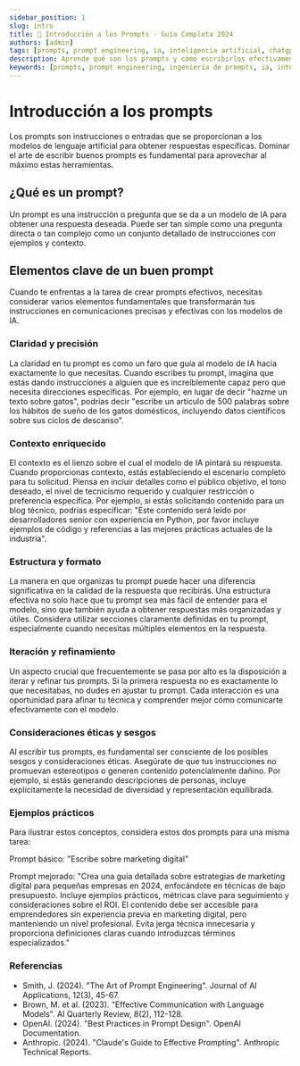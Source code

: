 ```yaml
---
sidebar_position: 1
slug: intro
title: 🎯 Introducción a los Prompts - Guía Completa 2024
authors: [admin]
tags: [prompts, prompt engineering, ia, inteligencia artificial, chatgpt, claude, llm]
description: Aprende qué son los prompts y cómo escribirlos efectivamente. Guía completa con ejemplos prácticos para obtener mejores resultados de modelos de IA en 2024.
keywords: [prompts, prompt engineering, ingeniería de prompts, ia, inteligencia artificial, chatgpt, claude, llm, instrucciones ia]
---
```


# Introducción a los prompts

Los prompts son instrucciones o entradas que se proporcionan a los modelos de lenguaje artificial para obtener respuestas específicas. Dominar el arte de escribir buenos prompts es fundamental para aprovechar al máximo estas herramientas.

## ¿Qué es un prompt?

Un prompt es una instrucción o pregunta que se da a un modelo de IA para obtener una respuesta deseada. Puede ser tan simple como una pregunta directa o tan complejo como un conjunto detallado de instrucciones con ejemplos y contexto.

## Elementos clave de un buen prompt

Cuando te enfrentas a la tarea de crear prompts efectivos, necesitas considerar varios elementos fundamentales que transformarán tus instrucciones en comunicaciones precisas y efectivas con los modelos de IA. 

### Claridad y precisión

La claridad en tu prompt es como un faro que guía al modelo de IA hacia exactamente lo que necesitas. Cuando escribes tu prompt, imagina que estás dando instrucciones a alguien que es increíblemente capaz pero que necesita direcciones específicas. Por ejemplo, en lugar de decir "hazme un texto sobre gatos", podrías decir "escribe un artículo de 500 palabras sobre los hábitos de sueño de los gatos domésticos, incluyendo datos científicos sobre sus ciclos de descanso".

### Contexto enriquecido

El contexto es el lienzo sobre el cual el modelo de IA pintará su respuesta. Cuando proporcionas contexto, estás estableciendo el escenario completo para tu solicitud. Piensa en incluir detalles como el público objetivo, el tono deseado, el nivel de tecnicismo requerido y cualquier restricción o preferencia específica. Por ejemplo, si estás solicitando contenido para un blog técnico, podrías especificar: "Este contenido será leído por desarrolladores senior con experiencia en Python, por favor incluye ejemplos de código y referencias a las mejores prácticas actuales de la industria".

### Estructura y formato

La manera en que organizas tu prompt puede hacer una diferencia significativa en la calidad de la respuesta que recibirás. Una estructura efectiva no solo hace que tu prompt sea más fácil de entender para el modelo, sino que también ayuda a obtener respuestas más organizadas y útiles. Considera utilizar secciones claramente definidas en tu prompt, especialmente cuando necesitas múltiples elementos en la respuesta.

### Iteración y refinamiento

Un aspecto crucial que frecuentemente se pasa por alto es la disposición a iterar y refinar tus prompts. Si la primera respuesta no es exactamente lo que necesitabas, no dudes en ajustar tu prompt. Cada interacción es una oportunidad para afinar tu técnica y comprender mejor cómo comunicarte efectivamente con el modelo.

### Consideraciones éticas y sesgos

Al escribir tus prompts, es fundamental ser consciente de los posibles sesgos y consideraciones éticas. Asegúrate de que tus instrucciones no promuevan estereotipos o generen contenido potencialmente dañino. Por ejemplo, si estás generando descripciones de personas, incluye explícitamente la necesidad de diversidad y representación equilibrada.

### Ejemplos prácticos

Para ilustrar estos conceptos, considera estos dos prompts para una misma tarea:

Prompt básico:
"Escribe sobre marketing digital"

Prompt mejorado:
"Crea una guía detallada sobre estrategias de marketing digital para pequeñas empresas en 2024, enfocándote en técnicas de bajo presupuesto. Incluye ejemplos prácticos, métricas clave para seguimiento y consideraciones sobre el ROI. El contenido debe ser accesible para emprendedores sin experiencia previa en marketing digital, pero manteniendo un nivel profesional. Evita jerga técnica innecesaria y proporciona definiciones claras cuando introduzcas términos especializados."

### Referencias

- Smith, J. (2024). "The Art of Prompt Engineering". Journal of AI Applications, 12(3), 45-67.
- Brown, M. et al. (2023). "Effective Communication with Language Models". AI Quarterly Review, 8(2), 112-128.
- OpenAI. (2024). "Best Practices in Prompt Design". OpenAI Documentation.
- Anthropic. (2024). "Claude's Guide to Effective Prompting". Anthropic Technical Reports.

